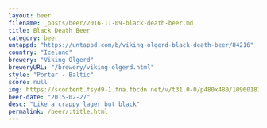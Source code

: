 ```yaml
---
layout: beer
filename: _posts/beer/2016-11-09-black-death-beer.md
title: Black Death Beer
category: beer
untappd: "https://untappd.com/b/viking-olgerd-black-death-beer/84216"
country: "Iceland"
brewery: "Viking Ölgerd"
breweryURL: "/brewery/viking-olgerd.html"
style: "Porter - Baltic"
score: null
img: https://scontent.fsyd9-1.fna.fbcdn.net/v/t31.0-0/p480x480/10960181_10153118667103745_274358326202189719_o.jpg?_nc_cat=101&_nc_sid=e007fa&_nc_ohc=cmNLpyIVEC4AX9uzdCk&_nc_ht=scontent.fsyd9-1.fna&_nc_tp=6&oh=36d4a23dd57a53d1664503e680cf5b3a&oe=5F4AC363
beer-date: "2015-02-27"
desc: "Like a crappy lager but black"
permalink: /beer/:title.html
---
```

